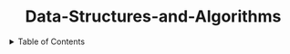 <h1 align="center">Data-Structures-and-Algorithms</h1>
<details >
  <summary>Table of Contents</summary>
  
</details>